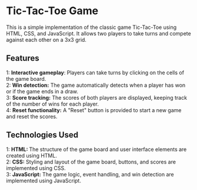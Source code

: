 # Tic-Tac-Toe Game
This is a simple implementation of the classic game Tic-Tac-Toe using HTML, CSS, and JavaScript. It allows two players to take turns and compete against each other on a 3x3 grid.

## Features
1:  <b>Interactive gameplay</b>: Players can take turns by clicking on the cells of the game board.</br>
2:  <b>Win detection:</b> The game automatically detects when a player has won or if the game ends in a draw.</br>
3:  <b>Score tracking:</b> The scores of both players are displayed, keeping track of the number of wins for each player.</br>
4:  <b>Reset functionality:</b> A "Reset" button is provided to start a new game and reset the scores.</br>

## Technologies Used
1: <b>HTML: </b>The structure of the game board and user interface elements are created using HTML.</br>
2: <b>CSS:</b> Styling and layout of the game board, buttons, and scores are implemented using CSS.</br>
3: <b>JavaScript:</b> The game logic, event handling, and win detection are implemented using JavaScript.</br>
